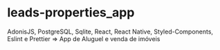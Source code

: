 # leads-properties_app
AdonisJS, PostgreSQL, Sqlite, React, React Native, Styled-Components, Eslint e Prettier => App de Aluguel e venda de imóveis
